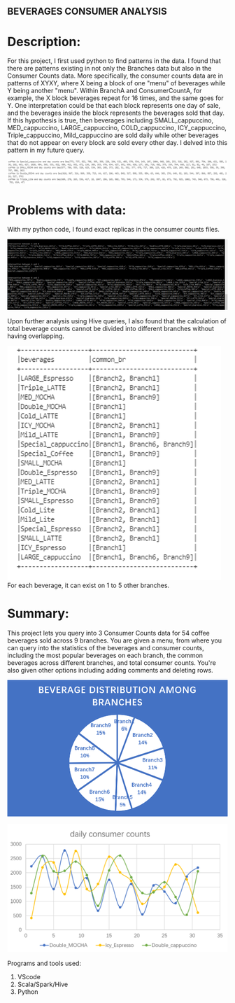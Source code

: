 ## BEVERAGES CONSUMER ANALYSIS

# Description:
For this project, I first used python to find patterns in the data. I found that there are patterns existing in not only the Branches data but also in the Consumer Counts data.
More specifically, the consumer counts data are in patterns of XYXY, where X being a block of one "menu" of beverages while Y being another "menu". Within BranchA and ConsumerCountA, for example, the X block beverages repeat for 16 times, and the same goes for Y. One interpretation could be that each block represents one day of sale, and the beverages inside the block represents the beverages sold that day. If this hypothesis is true, then beverages including SMALL_cappuccino, MED_cappuccino, LARGE_cappuccino, COLD_cappuccino, ICY_cappuccino, Triple_cappuccino, Mild_cappuccino are sold daily while other beverages that do not appear on every block are sold every other day. I delved into this pattern in my future query. 

![daily beverages](./beverageDaily.png)


# Problems with data:
With my python code, I found exact replicas in the consumer counts files.

![replicas](./replicas.png)

Upon further analysis using Hive queries, I also found that the calculation of total beverage counts cannot be divided into different branches without having overlapping.

![ambiguity](./ambiguity.png)
For each beverage, it can exist on 1 to 5 other branches. 




# Summary:
This project lets you query into 3 Consumer Counts data for 54 coffee beverages sold across 9 branches. You are given a menu, from where you can query into the statistics of the beverages and consumer counts, including the most popular beverages on each branch, the common beverages across different branches, and total consumer counts. You're also given other options including adding comments and deleting rows.

![distribution](./beverageDist.png)


![dailySales](./dailySales.png)


Programs and tools used:
1. VScode
2. Scala/Spark/Hive
3. Python
